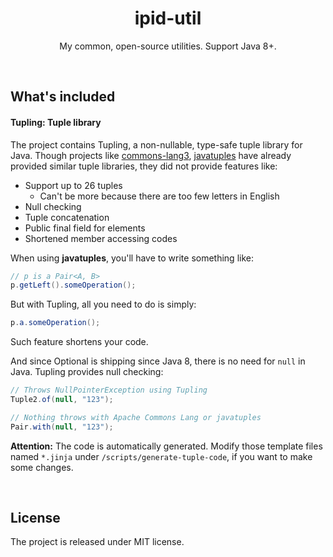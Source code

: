 <h1 align=center>ipid-util</h1>
<p align=center>My common, open-source utilities. Support Java 8+.</p>
<br>

## What's included

#### Tupling: Tuple library

The project contains Tupling, a non-nullable, type-safe tuple library for Java. Though projects like [commons-lang3](http://commons.apache.org/proper/commons-lang/), [javatuples](https://www.javatuples.org/) have already provided similar tuple libraries, they did not provide features like:

- Support up to 26 tuples
  - Can't be more because there are too few letters in English
- Null checking
- Tuple concatenation
- Public final field for elements
- Shortened member accessing codes

When using **javatuples**, you'll have to write something like:

```java
// p is a Pair<A, B>
p.getLeft().someOperation();
```

But with Tupling, all you need to do is simply:

```java
p.a.someOperation();
```

Such feature shortens your code.

And since Optional<T> is shipping since Java 8, there is no need for `null` in Java. Tupling provides null checking:

```java
// Throws NullPointerException using Tupling
Tuple2.of(null, "123");

// Nothing throws with Apache Commons Lang or javatuples
Pair.with(null, "123");
```

**Attention:** The code is automatically generated. Modify those template files named `*.jinja` under `/scripts/generate-tuple-code`, if you want to make some changes.

<br>

## License

The project is released under MIT license.
